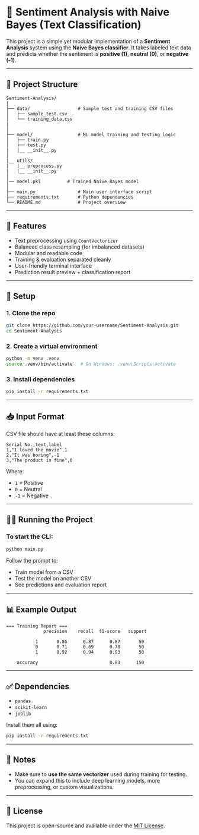 # 🧠 Sentiment Analysis with Naive Bayes (Text Classification)

This project is a simple yet modular implementation of a **Sentiment Analysis** system using the **Naive Bayes classifier**. It takes labeled text data and predicts whether the sentiment is **positive (1)**, **neutral (0)**, or **negative (-1)**.

---

## 📂 Project Structure

```
Sentiment-Analysis/
│
├── data/                  # Sample test and training CSV files
│   ├── sample_test.csv
│   └── training_data.csv
|   
│
├── model/                 # ML model training and testing logic
│   ├── train.py
│   ├── test.py
|   |__ __init__.py
│
|__ utils/
|   |__ preprocess.py
|   |__ __init__.py
│              
│── model.pkl          # Trained Naive Bayes model
│
├── main.py                # Main user interface script
├── requirements.txt       # Python dependencies
└── README.md              # Project overview
```

---

## 🚀 Features

- Text preprocessing using `CountVectorizer`
- Balanced class resampling (for imbalanced datasets)
- Modular and readable code
- Training & evaluation separated cleanly
- User-friendly terminal interface
- Prediction result preview + classification report

---

## 🔧 Setup

### 1. Clone the repo

```bash
git clone https://github.com/your-username/Sentiment-Analysis.git
cd Sentiment-Analysis
```

### 2. Create a virtual environment

```bash
python -m venv .venv
source .venv/bin/activate   # On Windows: .venv\Scripts\activate
```

### 3. Install dependencies

```bash
pip install -r requirements.txt
```

---

## 📥 Input Format

CSV file should have at least these columns:

```csv
Serial No.,text,label
1,"I loved the movie",1
2,"It was boring",-1
3,"The product is fine",0
```

Where:
- `1` = Positive
- `0` = Neutral
- `-1` = Negative

---

## 🏃‍♂️ Running the Project

### To start the CLI:

```bash
python main.py
```

Follow the prompt to:

- Train model from a CSV
- Test the model on another CSV
- See predictions and evaluation report

---

## 📊 Example Output

```
=== Training Report ===
              precision    recall  f1-score   support

          -1       0.86      0.87      0.87       50
           0       0.71      0.69      0.70       50
           1       0.92      0.94      0.93       50

    accuracy                           0.83      150
```

---

## ✅ Dependencies

- `pandas`
- `scikit-learn`
- `joblib`

Install them all using:

```bash
pip install -r requirements.txt
```

---

## 📌 Notes

- Make sure to **use the same vectorizer** used during training for testing.
- You can expand this to include deep learning models, more preprocessing, or custom visualizations.

---

## 📄 License

This project is open-source and available under the [MIT License](LICENSE).
